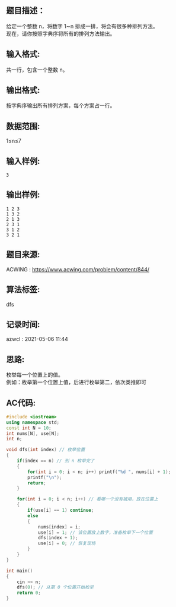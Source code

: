 ## 题目描述：
给定一个整数 n，将数字 1∼n 排成一排，将会有很多种排列方法。  
现在，请你按照字典序将所有的排列方法输出。  

## 输入格式:
共一行，包含一个整数 n。  

## 输出格式:
按字典序输出所有排列方案，每个方案占一行。  

## 数据范围:
1≤n≤7

## 输入样例:
```
3
```

## 输出样例:
```
1 2 3
1 3 2
2 1 3
2 3 1
3 1 2
3 2 1
```

## 题目来源:
ACWING : https://www.acwing.com/problem/content/844/  

## 算法标签:
dfs  

## 记录时间:
azwcl : 2021-05-06 11:44  

## 思路:
枚举每一个位置上的值。  
例如：枚举第一个位置上值，后进行枚举第二，依次类推即可  
## AC代码:
```cpp
#include <iostream>
using namespace std;
const int N = 10;
int nums[N], use[N];
int n;

void dfs(int index) // 枚举位置
{
    if(index == n) // 到 n 枚举完了
    {
        for(int i = 0; i < n; i++) printf("%d ", nums[i] + 1);
        printf("\n");
        return;
    }

    for(int i = 0; i < n; i++) // 看哪一个没有被用，放在位置上
    {
        if(use[i] == 1) continue;
        else 
        {
            nums[index] = i;
            use[i] = 1; // 该位置放上数字，准备枚举下一个位置
            dfs(index + 1);
            use[i] = 0; // 恢复现场
        }
    }
}

int main()
{
    cin >> n;
    dfs(0); // 从第 0 个位置开始枚举
    return 0;
}
```